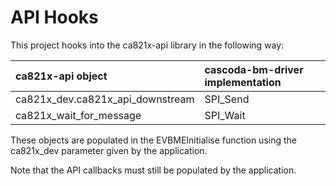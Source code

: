 # API Hooks
This project hooks into the ca821x-api library in the following way:

| ca821x-api object                  | cascoda-bm-driver implementation |
|:-----------------------------------|:---------------------------------|
| ca821x_dev.ca821x_api_downstream   | SPI_Send                    |
| ca821x_wait_for_message            | SPI_Wait                    |

These objects are populated in the EVBMEInitialise function using the ca821x_dev parameter given by the application.

Note that the API callbacks must still be populated by the application.
